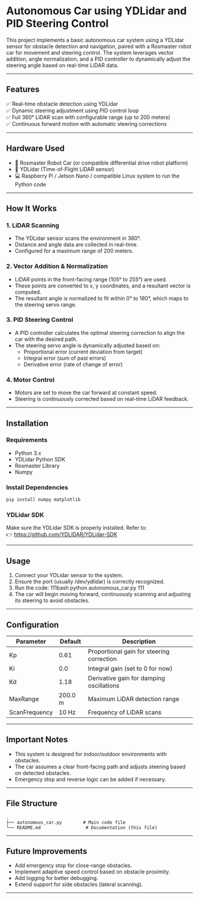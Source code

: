 # Autonomous Car using YDLidar and PID Steering Control

This project implements a basic autonomous car system using a YDLidar sensor for obstacle detection and navigation, paired with a Rosmaster robot car for movement and steering control. The system leverages vector addition, angle normalization, and a PID controller to dynamically adjust the steering angle based on real-time LiDAR data.

---

## Features

✅ Real-time obstacle detection using YDLidar  
✅ Dynamic steering adjustment using PID control loop  
✅ Full 360° LiDAR scan with configurable range (up to 200 meters)  
✅ Continuous forward motion with automatic steering corrections  

---

## Hardware Used

- 🚗 Rosmaster Robot Car (or compatible differential drive robot platform)  
- 🔧 YDLidar (Time-of-Flight LiDAR sensor)  
- 💻 Raspberry Pi / Jetson Nano / compatible Linux system to run the Python code

---

## How It Works

### 1. LiDAR Scanning
- The YDLidar sensor scans the environment in 360°.
- Distance and angle data are collected in real-time.
- Configured for a maximum range of 200 meters.

### 2. Vector Addition & Normalization
- LiDAR points in the front-facing range (105° to 255°) are used.
- These points are converted to x, y coordinates, and a resultant vector is computed.
- The resultant angle is normalized to fit within 0° to 180°, which maps to the steering servo range.

### 3. PID Steering Control
- A PID controller calculates the optimal steering correction to align the car with the desired path.
- The steering servo angle is dynamically adjusted based on:
    - Proportional error (current deviation from target)
    - Integral error (sum of past errors)
    - Derivative error (rate of change of error)

### 4. Motor Control
- Motors are set to move the car forward at constant speed.
- Steering is continuously corrected based on real-time LiDAR feedback.

---

## Installation

### Requirements

- Python 3.x
- YDLidar Python SDK
- Rosmaster Library
- Numpy

### Install Dependencies
```bash
pip install numpy matplotlib
```

### YDLidar SDK
Make sure the YDLidar SDK is properly installed. Refer to:  
👉 https://github.com/YDLIDAR/YDLidar-SDK

---

## Usage

1. Connect your YDLidar sensor to the system.
2. Ensure the port (usually /dev/ydlidar) is correctly recognized.
3. Run the code:
111bash
python autonomous_car.py
111
4. The car will begin moving forward, continuously scanning and adjusting its steering to avoid obstacles.

---

## Configuration

| Parameter | Default | Description |
|---|---|---|
| Kp | 0.61 | Proportional gain for steering correction |
| Ki | 0.0 | Integral gain (set to 0 for now) |
| Kd | 1.18 | Derivative gain for damping oscillations |
| MaxRange | 200.0 m | Maximum LiDAR detection range |
| ScanFrequency | 10 Hz | Frequency of LiDAR scans |

---

## Important Notes

- This system is designed for indoor/outdoor environments with obstacles.
- The car assumes a clear front-facing path and adjusts steering based on detected obstacles.
- Emergency stop and reverse logic can be added if necessary.

---

## File Structure

```
.
├── autonomous_car.py        # Main code file
└── README.md                 # Documentation (this file)
```

---

## Future Improvements

- Add emergency stop for close-range obstacles.
- Implement adaptive speed control based on obstacle proximity.
- Add logging for better debugging.
- Extend support for side obstacles (lateral scanning).

---

